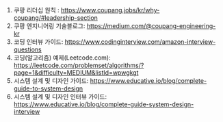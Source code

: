 1. 쿠팡 리더십 원칙 :  https://www.coupang.jobs/kr/why-coupang/#leadership-section
2. 쿠팡 엔지니어링 기술블로그: https://medium.com/@coupang-engineering-kr
3. 코딩 인터뷰 가이드: https://www.codinginterview.com/amazon-interview-questions
4. 코딩(알고리즘) 예제(Leetcode.com): https://leetcode.com/problemset/algorithms/?page=1&difficulty=MEDIUM&listId=wpwgkgt
5. 시스템 설계 및 디자인 가이드: https://www.educative.io/blog/complete-guide-to-system-design
6. 시스템 설계 및 디자인 인터뷰 가이드: https://www.educative.io/blog/complete-guide-system-design-interview